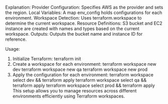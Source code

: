 Explanation:
Provider Configuration: Specifies AWS as the provider and sets the region.
Local Variables: A map env_config holds configurations for each environment.
Workspace Detection: Uses terraform.workspace to determine the current workspace.
Resource Definitions: S3 bucket and EC2 instance are created with names and types based on the current workspace.
Outputs: Outputs the bucket name and instance ID for reference.

Usage:
1. Initialize Terraform: terraform init
2. Create a workspace for each environment:
terraform workspace new dev
terraform workspace new qa
terraform workspace new prod
3. Apply the configuration for each environment:
terraform workspace select dev && terraform apply
terraform workspace select qa && terraform apply
terraform workspace select prod && terraform apply
This setup allows you to manage resources across different environments efficiently using Terraform workspaces.